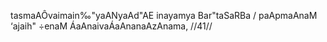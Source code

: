 tasmaAÔvaimain‰"yaANyaAd"AE inayamya Bar"taSaRBa /
paApmaAnaM ‘ajaih" ÷enaM ÁaAnaivaÁaAnanaAzAnama, //41//